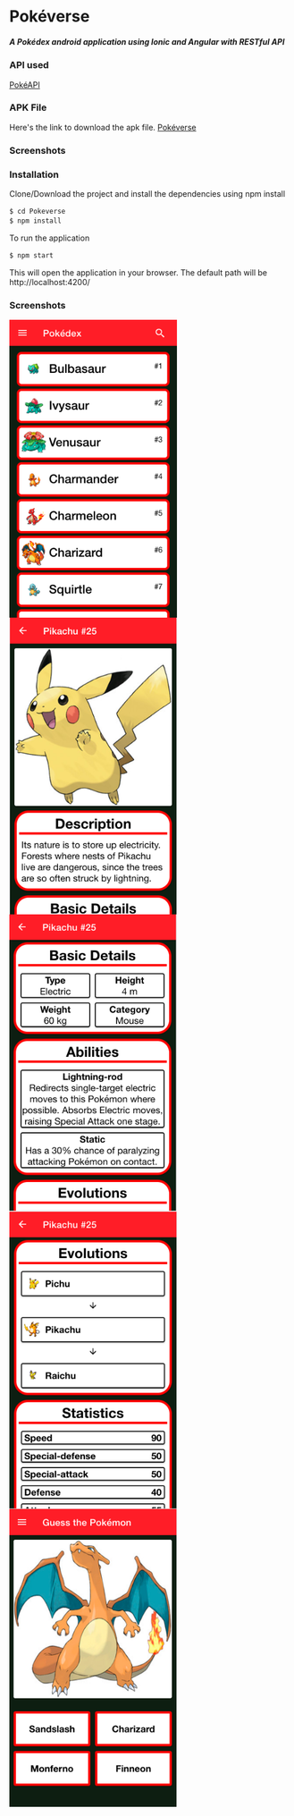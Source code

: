 # Pokéverse
##### A Pokédex android application using Ionic and Angular with RESTful API
### API used
[PokéAPI](https://pokeapi.co/)

### APK File
Here's the link to download the apk file. [Pokéverse](https://drive.google.com/file/d/1yOFV8bxJZ5vY498LM2NVYRiFVLTOmFmP/view?usp=sharing)

### Screenshots
[](https://upload.wikimedia.org/wikipedia/commons/5/56/Tiger.50.jpg)

### Installation
Clone/Download the project and install the dependencies using npm install
```sh
$ cd Pokeverse
$ npm install
```
To run the application
```sh
$ npm start
```
This will open the application in your browser. The default path will be http://localhost:4200/

### Screenshots
<div>
  <img style="float: left" src="Screenshots/SS1.png" width="300">
  <img style="float: left" src="Screenshots/SS2.png" width="300">
  <img style="float: left" src="Screenshots/SS3.png" width="300">
  <img style="float: left" src="Screenshots/SS4.png" width="300">
  <img style="float: left" src="Screenshots/SS5.png" width="300">
</div>
